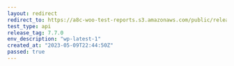 ```yaml
---
layout: redirect
redirect_to: https://a8c-woo-test-reports.s3.amazonaws.com/public/release/7.7.0/wp-latest-1/api/index.html
test_type: api
release_tag: 7.7.0
env_description: "wp-latest-1"
created_at: "2023-05-09T22:44:50Z"
passed: true
---
```

